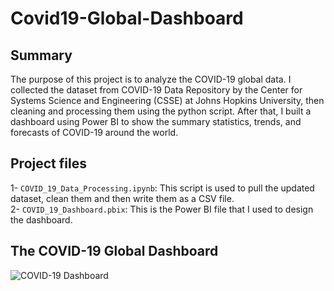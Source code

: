 # Covid19-Global-Dashboard

## Summary
The purpose of this project is to analyze the COVID-19 global data. I collected the dataset from COVID-19 Data Repository by the Center for Systems Science and Engineering (CSSE) at Johns Hopkins University, then cleaning and processing them using the python script. After that, I built a dashboard using Power BI to show the summary statistics, trends, and forecasts of COVID-19 around the world.

## Project files
1- ```COVID_19_Data_Processing.ipynb```: This script is used to pull the updated dataset, clean them and then write them as a CSV file. </br>
2- ```COVID_19_Dashboard.pbix```: This is the Power BI file that I used to design the dashboard.

## The COVID-19 Global Dashboard 
![COVID-19 Dashboard](COVID-19_Dashboard.jpg)

